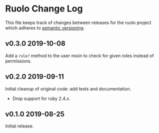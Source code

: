 # Ruolo Change Log

This file keeps track of changes between releases for the ruolo project
which adheres to [semantic versioning](https://semver.org).

## v0.3.0 2019-10-08

Add a `role?` method to the user mixin to check for given roles instead of
permissions.

## v0.2.0 2019-09-11

Initial cleanup of original code: add tests and documentation.

* Drop support for ruby 2.4.x.

## v0.1.0 2019-08-25

Initial release.
